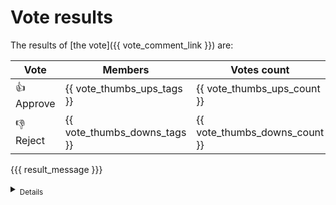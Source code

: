 # Vote results

The results of [the vote]({{ vote_comment_link }}) are:

|Vote|Members|Votes count|Percentage|
|-|-|-|-|
|:+1: Approve | {{ vote_thumbs_ups_tags }}   | {{ vote_thumbs_ups_count }}   | {{ vote_thumbs_ups_percentage }}   |
|:-1: Reject  | {{ vote_thumbs_downs_tags }} | {{ vote_thumbs_downs_count }} | {{ vote_thumbs_downs_percentage }} |

{{{ result_message }}}

<details>
  <summary><sub>Details<sub></summary>
  <br>
  <p>
    {{{ vote_details_notes }}}
  </p>
  <p>
    The following users voted (includes non-members of the steering committee):
  </p>

  {{{ vote_details_users }}}
</details>
